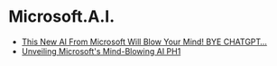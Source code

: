 # Microsoft.A.I.
- [This New AI From Microsoft Will Blow Your Mind! BYE CHATGPT…](https://youtu.be/E5m6fHymyIc)
- [Unveiling Microsoft's Mind-Blowing AI PH1](https://youtu.be/TjOZMgtj_gw)
